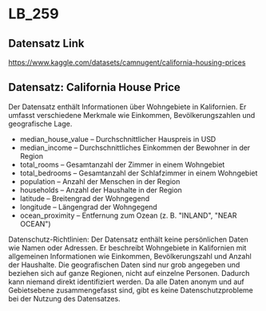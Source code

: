 # LB_259

## Datensatz Link
https://www.kaggle.com/datasets/camnugent/california-housing-prices

## Datensatz: California House Price
Der Datensatz enthält Informationen über Wohngebiete in Kalifornien. Er umfasst verschiedene Merkmale wie Einkommen, Bevölkerungszahlen und geografische Lage.
- median_house_value – Durchschnittlicher Hauspreis in USD
- median_income – Durchschnittliches Einkommen der Bewohner in der Region
- total_rooms – Gesamtanzahl der Zimmer in einem Wohngebiet
- total_bedrooms – Gesamtanzahl der Schlafzimmer in einem Wohngebiet
- population – Anzahl der Menschen in der Region
- households – Anzahl der Haushalte in der Region
- latitude – Breitengrad der Wohngegend
- longitude – Längengrad der Wohngegend
- ocean_proximity – Entfernung zum Ozean (z. B. "INLAND", "NEAR OCEAN")

Datenschutz-Richtlinien:
Der Datensatz enthält keine persönlichen Daten wie Namen oder Adressen. Er beschreibt Wohngebiete in Kalifornien mit allgemeinen Informationen wie Einkommen, Bevölkerungszahl und Anzahl der Haushalte. Die geografischen Daten sind nur grob angegeben und beziehen sich auf ganze Regionen, nicht auf einzelne Personen. Dadurch kann niemand direkt identifiziert werden. Da alle Daten anonym und auf Gebietsebene zusammengefasst sind, gibt es keine Datenschutzprobleme bei der Nutzung des Datensatzes.
